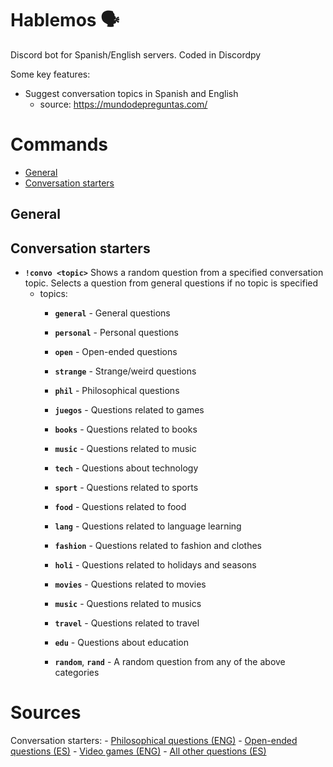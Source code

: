 # Hablemos 🗣

Discord bot for Spanish/English servers. Coded in Discordpy

Some key features:

- Suggest conversation topics in Spanish and English
    - source: https://mundodepreguntas.com/


# Commands
- [General](#general)
- [Conversation starters](#conversation-starters)

## General
## Conversation starters
- **`!convo <topic>`** Shows a random question from a specified conversation topic. Selects a question from general questions if no topic is specified
    - topics:
        - **`general`** - General questions
        - **`personal`** - Personal questions
        - **`open`** - Open-ended questions  
        - **`strange`** - Strange/weird questions
        - **`phil`** - Philosophical questions
        
        - **`juegos`** - Questions related to games
        - **`books`** - Questions related to books
        - **`music`** - Questions related to music
        - **`tech`** - Questions about technology
        - **`sport`** - Questions related to sports
        - **`food`** - Questions related to food
        - **`lang`** - Questions related to language learning
        - **`fashion`** - Questions related to fashion and clothes
        - **`holi`** - Questions related to holidays and seasons
        - **`movies`** - Questions related to movies
        - **`music`** - Questions related to musics
        - **`travel`** - Questions related to travel
        - **`edu`** - Questions about education
                
        - **`random`**, **`rand`** - A random question from any of the above categories
    
# Sources
Conversation starters:
    - [Philosophical questions (ENG)](https://conversationstartersworld.com/philosophical-questions/)
    - [Open-ended questions (ES)](https://mundodepreguntas.com/preguntas-abiertas/)
    - [Video games (ENG)](https://levelskip.com/community/fun-video-game-related-questions-to-ask)
    - [All other questions (ES)](https://mundodepreguntas.com/preguntas/)
